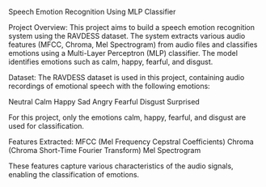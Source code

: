 Speech Emotion Recognition Using MLP Classifier

Project Overview:
This project aims to build a speech emotion recognition system using the RAVDESS dataset. The system extracts various audio features (MFCC, Chroma, Mel Spectrogram) from audio files and classifies emotions using a Multi-Layer Perceptron (MLP) classifier. The model identifies emotions such as calm, happy, fearful, and disgust.

Dataset:
The RAVDESS dataset is used in this project, containing audio recordings of emotional speech with the following emotions:

Neutral
Calm
Happy
Sad
Angry
Fearful
Disgust
Surprised

For this project, only the emotions calm, happy, fearful, and disgust are used for classification.

Features Extracted:
MFCC (Mel Frequency Cepstral Coefficients)
Chroma (Chroma Short-Time Fourier Transform)
Mel Spectrogram

These features capture various characteristics of the audio signals, enabling the classification of emotions.
